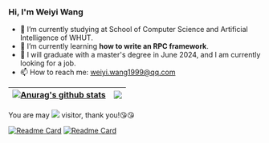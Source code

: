
### Hi, I'm Weiyi Wang

- 🔭 I’m currently studying at School of Computer Science and Artificial Intelligence of WHUT.
- 🌱 I’m currently learning **how to write an RPC framework**.
- 🤔 I will graduate with a master's degree in June 2024, and I am currently looking for a job.
- 📫 How to reach me: <a href="mailto:weiyi.wang1999@qq.com">weiyi.wang1999@qq.com</a>


| <a href="https://github.com/anuraghazra/github-readme-stats"><img align="center" src="https://github-readme-stats.vercel.app/api?username=Wang3219&show_icons=true&include_all_commits=true&theme=buefy&hide_border=true" alt="Anurag's github stats" /></a> | <a href="https://github.com/anuraghazra/github-readme-stats"><img align="center" src="https://github-readme-stats.vercel.app/api/top-langs/?username=Wang3219&layout=compact&theme=buefy&hide_border=true" /></a> |
| ------------------------------------------------------------ | ------------------------------------------------------------ |

You are may <span><img src="https://profile-counter.glitch.me/Wang3219/count.svg" /></span> visitor, thank you!:kissing_heart::kissing_heart:

[![Readme Card](https://github-readme-stats.vercel.app/api/pin/?username=Wang3219&repo=douyin&show_owner=true&&theme=cobalt)](https://github.com/Wang3219/douyin)
[![Readme Card](https://github-readme-stats.vercel.app/api/pin/?username=Wang3219&repo=RPC&show_owner=true&&theme=cobalt)](https://github.com/Wang3219/RPC)
